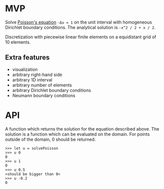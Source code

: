 # MVP
Solve [Poisson's equation](https://en.wikipedia.org/wiki/Poisson%27s_equation) `-Δu = 1`
on the unit interval with homogeneous Dirichlet boundary conditions.
The analytical solution is `-x^2 / 2 + x / 2`.

Discretization with piecewise linear finite elements on a equidistant grid of 10 elements.

## Extra features
* visualization
* arbitrary right-hand side
* arbitrary 1D interval
* arbitrary number of elements
* arbitrary Dirichlet boundary conditions
* Neumann boundary conditions

# API
A function which returns the solution for the equation described above.
The solution is a function which can be evaluated on the domain.
For points outside of the domain, 0 should be returned.

    >>> let u = solvePoisson
    >>> u 0
    0
    >>> u 1
    0
    >>> u 0.5
    >should be bigger than 0<
    >>> u -0.2
    0
